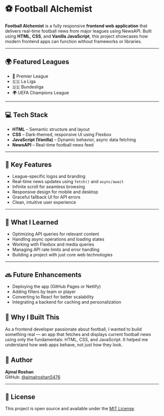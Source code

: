 # ⚽ Football Alchemist

**Football Alchemist** is a fully responsive **frontend web application** that delivers real-time football news from major leagues using NewsAPI. Built using **HTML**, **CSS**, and **Vanilla JavaScript**, this project showcases how modern frontend apps can function without frameworks or libraries.

---

## 🌍 Featured Leagues

- 🏴 Premier League  
- 🇪🇸 La Liga  
- 🇩🇪 Bundesliga  
- 🌍 UEFA Champions League

---

## 💻 Tech Stack

- **HTML** – Semantic structure and layout  
- **CSS** – Dark-themed, responsive UI using Flexbox  
- **JavaScript (Vanilla)** – Dynamic behavior, async data fetching  
- **NewsAPI** – Real-time football news feed

---

## 🚀 Key Features

- League-specific logos and branding  
- Real-time news updates using `fetch()` and `async/await`  
- Infinite scroll for seamless browsing  
- Responsive design for mobile and desktop  
- Graceful fallback UI for API errors  
- Clean, intuitive user experience

---

## 🧠 What I Learned

- Optimizing API queries for relevant content  
- Handling async operations and loading states  
- Working with Flexbox and media queries  
- Managing API rate limits and error handling  
- Building a project with just core web technologies

---

## 🔜 Future Enhancements

- Deploying the app (GitHub Pages or Netlify)  
- Adding filters by team or player  
- Converting to React for better scalability  
- Integrating a backend for caching and personalization



## 📌 Why I Built This

As a frontend developer passionate about football, I wanted to build something real — an app that fetches and displays current football news using only the fundamentals: HTML, CSS, and JavaScript. It helped me understand how web apps behave, not just how they look.

## 🧪 Author

**Ajmal Roshan**  
GitHub: [@ajmalroshan5476](https://github.com/ajmalroshan5476)

---

## 📜 License

This project is open source and available under the [MIT License](LICENSE).


